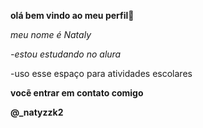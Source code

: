 **olá bem vindo ao meu perfil**💋

_meu nome é Nataly_

_-estou estudando no alura_

-uso esse espaço para atividades escolares

**vocẽ entrar em contato comigo**

**@_natyzzk2**

